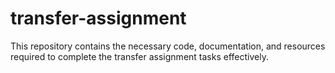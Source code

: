 # transfer-assignment
This repository contains the necessary code, documentation, and resources required to complete the transfer assignment tasks effectively.